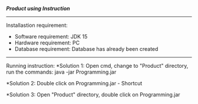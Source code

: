 *******Product using Instruction*******

***************************************
Installastion requirement:
* Software requirement: JDK 15
* Hardware requirement: PC
* Database requirement: Database has already been created
****************************************
Running instruction:
*Solution 1: Open cmd, change to "Product" directory, run the commands:
	java -jar Programming.jar

*Solution 2: Double click on Programming.jar - Shortcut

*Solution 3: Open "Product" directory, double click on Programming.jar

